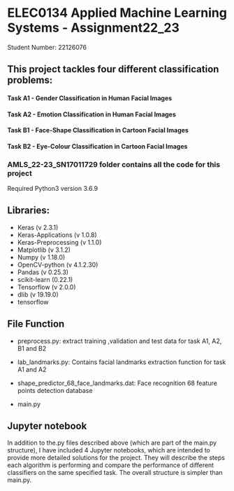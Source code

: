 # ELEC0134 Applied Machine Learning Systems - Assignment22_23

Student Number: 22126076

## This project tackles four different classification problems:

#### Task A1 - Gender Classification in Human Facial Images
#### Task A2 - Emotion Classification in Human Facial Images
#### Task B1 - Face-Shape Classification in Cartoon Facial Images
#### Task B2 - Eye-Colour Classification in Cartoon Facial Images

### AMLS_22-23_SN17011729 folder contains all the code for this project
Required Python3 version 3.6.9

## Libraries:
* Keras (v 2.3.1)
* Keras-Applications (v 1.0.8)
* Keras-Preprocessing (v 1.1.0)
* Matplotlib (v 3.1.2)
* Numpy (v 1.18.0)
* OpenCV-python (v 4.1.2.30)
* Pandas (v 0.25.3)
* scikit-learn (0.22.1)
* Tensorflow (v 2.0.0)
* dlib (v 19.19.0)
* tensorflow




## File Function
* preprocess.py: extract training ,validation and test data for task A1, A2, B1 and B2

* lab_landmarks.py: Contains facial landmarks extraction function for task A1 and A2

* shape_predictor_68_face_landmarks.dat: Face recognition 68 feature points detection database

* main.py


## Jupyter notebook
In addition to the.py files described above (which are part of the main.py structure), I have included 4 Jupyter notebooks, which are intended to provide more detailed solutions for the project. They will describe the steps each algorithm is performing and compare the performance of different classifiers on the same specified task. The overall structure is simpler than main.py.
